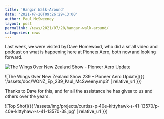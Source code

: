 ```yaml
---
title: 'Hangar Walk-Around'
date: '2021-07-20T09:26:29+13:00'
author: Paul McSweeney
layout: post
permalink: /news/2021/07/20/hangar-walk-around/
categories: news
---
```


Last week, we were visited by Dave Homewood, who did a small video and podcast on what is happening here at Pioneer Aero, both now and looking forward.

![The Wings Over New Zealand Show - Pioneer Aero Update](https://www.youtube.com/watch?v=7rFJVPCgAD4)

![The Wings Over New Zealand Show 239 – Pioneer Aero Update]({{ '/assets/doc/WONZ_Ep_239_Paul_McSweeny.mp3' | relative_url }})

Thanks to Dave for this, and for all the assistance he has given to us and others over the years.

![Top Shot]({{ '/assets/img/projects/curtiss-p-40e-kittyhawk-s-41-13570/p-40e-kittyhawk-s-41-13570-38.jpg' | relative_url }})
